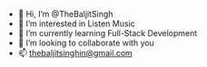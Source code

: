 - 👋 Hi, I’m @TheBaljitSingh
- 👀 I’m interested in Listen Music
- 🌱 I’m currently learning Full-Stack Development
- 💞️ I’m looking to collaborate with you 
- 📫 thebaljitsinghin@gmail.com

<!---
TheBaljitSingh/TheBaljitSingh is a ✨ special ✨ repository because its `README.md` (this file) appears on your GitHub profile.
You can click the Preview link to take a look at your changes.
--->
